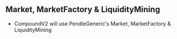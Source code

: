 ## Market, MarketFactory & LiquidityMining

- CompoundV2 will use PendleGeneric's Market, MarketFactory & LiquidityMining
